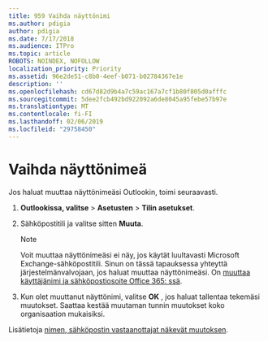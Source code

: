 ```yaml
---
title: 959 Vaihda näyttönimi
ms.author: pdigia
author: pdigia
ms.date: 7/17/2018
ms.audience: ITPro
ms.topic: article
ROBOTS: NOINDEX, NOFOLLOW
localization_priority: Priority
ms.assetid: 96e2de51-c8b0-4eef-b071-b02784367e1e
description: ''
ms.openlocfilehash: cd67d82d9b4a7c59ac167a7cf1b80f805d0afffc
ms.sourcegitcommit: 5dee2fcb492bd922092a6de8045a95febe57b97e
ms.translationtype: MT
ms.contentlocale: fi-FI
ms.lasthandoff: 02/06/2019
ms.locfileid: "29758450"
---
```

# <a name="change-your-display-name"></a>Vaihda näyttönimeä
  
Jos haluat muuttaa näyttönimeäsi Outlookin, toimi seuraavasti.
  
1. **Outlookissa, valitse** \> **Asetusten** \> **Tilin asetukset**.
    
2. Sähköpostitili ja valitse sitten **Muuta**.
    
    > [!NOTE]
    > Voit muuttaa näyttönimeäsi ei näy, jos käytät luultavasti Microsoft Exchange-sähköpostitili. Sinun on tässä tapauksessa yhteyttä järjestelmänvalvojaan, jos haluat muuttaa näyttönimeäsi. On [muuttaa käyttäjänimi ja sähköpostiosoite Office 365: ssä](https://support.office.com/article/fb5ac074-e203-4e1f-9843-b9d1a3e03297.aspx). 
  
3. Kun olet muuttanut näyttönimi, valitse **OK** , jos haluat tallentaa tekemäsi muutokset. Saattaa kestää muutaman tunnin muutokset koko organisaation mukaisiksi. 
    
Lisätietoja [nimen, sähköpostin vastaanottajat näkevät muutoksen](https://support.office.com/article/2b53331a-ba2a-4803-88dc-ac9fe376c8a9.aspx).
  

